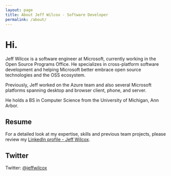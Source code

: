 ```yaml
---
layout: page
title: About Jeff Wilcox - Software Developer
permalink: /about/
---
```

# Hi.

Jeff Wilcox is a software engineer at Microsoft, currently working in the
Open Source Programs Office. He specializes in cross-platform software development and helping Microsoft better
embrace open source technologies and the OSS ecosystem.

Previously, Jeff worked on the Azure team and also several Microsoft platforms
spanning desktop and browser client, phone, and server.

He holds a BS in Computer Science from the University of Michigan, Ann Arbor.

## Resume

For a detailed look at my expertise, skills and previous team projects, please review my [LinkedIn profile -
Jeff Wilcox](http://linkedin.com/in/jeffreywilcox).

## Twitter

Twitter: [@jeffwilcox](https://twitter.com/jeffwilcox)
